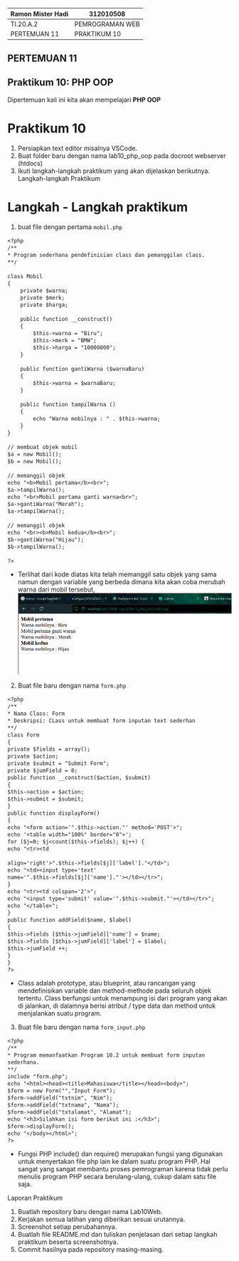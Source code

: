 | Ramon Mister Hadi         |   312010508       |
|-------------------|-------------------|
| TI.20.A.2         | PEMROGRAMAN WEB   |
| PERTEMUAN 11      | PRAKTIKUM 10      |

## PERTEMUAN 11

## Praktikum 10: PHP OOP
Dipertemuan kali ini kita akan mempelajari  **PHP OOP**

# Praktikum 10

1. Persiapkan text editor misalnya VSCode. 
2. Buat folder baru dengan nama lab10_php_oop pada docroot webserver (htdocs)
3. Ikuti langkah-langkah praktikum yang akan dijelaskan berikutnya. Langkah-langkah Praktikum

# Langkah - Langkah praktikum

1. buat file dengan pertama `mobil.php`
```
<?php
/**
* Program sederhana pendefinisian class dan pemanggilan class.
**/

class Mobil
{
    private $warna;
    private $merk;
    private $harga;

    public function __construct()
    {
        $this->warna = "Biru";
        $this->merk = "BMW";
        $this->harga = "10000000";
    }
    
    public function gantiWarna ($warnaBaru)
    {
        $this->warna = $warnaBaru;
    }

    public function tampilWarna ()
    {
        echo "Warna mobilnya : " . $this->warna; 
    }
}

// membuat objek mobil
$a = new Mobil();
$b = new Mobil();

// memanggil objek
echo "<b>Mobil pertama</b><br>";
$a->tampilWarna();
echo "<br>Mobil pertama ganti warna<br>";
$a->gantiWarna("Merah");
$a->tampilWarna();

// memanggil objek
echo "<br><b>Mobil kedua</b><br>";
$b->gantiWarna("Hijau");
$b->tampilWarna();

?>
```
*  Terlihat dari kode diatas kita telah memanggil satu objek yang sama namun dengan variable yang berbeda dimana kita akan coba merubah warna dari mobil tersebut, 
![hasil!](img/foto1.png)

2. Buat file baru dengan nama `form.php`
```
<?php
/**
* Nama Class: Form
* Deskripsi: CLass untuk membuat form inputan text sederhan
**/
class Form
{
private $fields = array();
private $action;
private $submit = "Submit Form";
private $jumField = 0;
public function __construct($action, $submit)
{
$this->action = $action;
$this->submit = $submit;
}
public function displayForm()
{
echo "<form action='".$this->action."' method='POST'>";
echo '<table width="100%" border="0">';
for ($j=0; $j<count($this->fields); $j++) {
echo "<tr><td

align='right'>".$this->fields[$j]['label']."</td>";
echo "<td><input type='text'
name='".$this->fields[$j]['name']."'></td></tr>";
}
echo "<tr><td colspan='2'>";
echo "<input type='submit' value='".$this->submit."'></td></tr>";
echo "</table>";
}
public function addField($name, $label)
{
$this->fields [$this->jumField]['name'] = $name;
$this->fields [$this->jumField]['label'] = $label;
$this->jumField ++;
}
}
?>
```
* Class adalah prototype, atau blueprint, atau rancangan yang mendefinisikan variable dan method-methode pada seluruh objek tertentu. Class berfungsi untuk menampung isi dari program yang akan di jalankan, di dalamnya berisi atribut / type data dan method untuk menjalankan suatu program.

3. Buat file baru dengan nama `form_input.php`
```
<?php
/**
* Program memanfaatkan Program 10.2 untuk membuat form inputan sederhana.
**/
include "form.php";
echo "<html><head><title>Mahasiswa</title></head><body>";
$form = new Form("","Input Form");
$form->addField("txtnim", "Nim");
$form->addField("txtnama", "Nama");
$form->addField("txtalamat", "Alamat");
echo "<h3>Silahkan isi form berikut ini :</h3>";
$form->displayForm();
echo "</body></html>";
?>
```
* Fungsi PHP include() dan require() merupakan fungsi yang digunakan untuk menyertakan file php lain ke dalam suatu program PHP. Hal sangat yang sangat membantu proses pemrograman karena tidak perlu menulis program PHP secara berulang-ulang, cukup dalam satu file saja.

Laporan Praktikum
1. Buatlah repository baru dengan nama Lab10Web. 
2. Kerjakan semua latihan yang diberikan sesuai urutannya. 
3. Screenshot setiap perubahannya. 
4. Buatlah file README.md dan tuliskan penjelasan dari setiap langkah praktikum
beserta screenshotnya. 
5. Commit hasilnya pada repository masing-masing.
